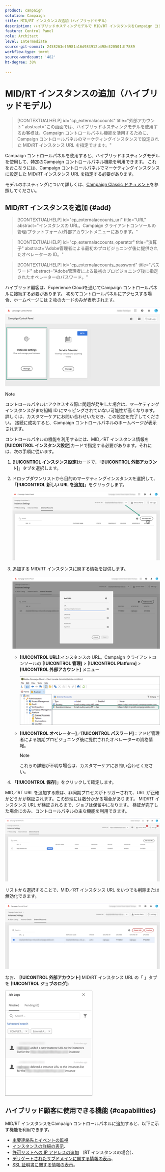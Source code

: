 ```yaml
---
product: campaign
solution: Campaign
title: MID/RT インスタンスの追加（ハイブリッドモデル）
description: ハイブリッドホスティングモデルで MID/RT インスタンスをCampaign コントロールパネルに追加する方法を説明します。
feature: Control Panel
role: Architect
level: Intermediate
source-git-commit: 2458263ef5981a16d983912b498e320501df7889
workflow-type: tm+mt
source-wordcount: '482'
ht-degree: 38%

---
```



# MID/RT インスタンスの追加（ハイブリッドモデル）

>[!CONTEXTUALHELP]
>id="cp_externalaccounts"
>title="外部アカウント"
>abstract="この画面では、ハイブリッドホスティングモデルを使用するお客様は、Campaign コントロールパネル機能を活用するために、Campaign コントロールパネルのマーケティングインスタンスで設定された MID/RT インスタンス URL を指定できます。"

Campaign コントロールパネルを使用すると、ハイブリッドホスティングモデルを使用して、特定のCampaign コントロールパネル機能を利用できます。 これをおこなうには、Campaign コントロールパネルでマーケティングインスタンスに設定した MID/RT インスタンス URL を指定する必要があります。

モデルのホスティングについて詳しくは、[Campaign Classic ドキュメント](https://experienceleague.adobe.com/docs/campaign-classic/using/installing-campaign-classic/architecture-and-hosting-models/hosting-models-lp/hosting-models.html?lang=ja)を参照してください。

## MID/RT インスタンスを追加 {#add}

>[!CONTEXTUALHELP]
>id="cp_externalaccounts_url"
>title="URL"
>abstract="インスタンスの URL。Campaign クライアントコンソールの管理/プラットフォーム/外部アカウントメニューにあります。"

>[!CONTEXTUALHELP]
>id="cp_externalaccounts_operator"
>title="演算子"
>abstract="Adobe管理者による最初のプロビジョニング後に提供されたオペレーターの ID。"

>[!CONTEXTUALHELP]
>id="cp_externalaccounts_password"
>title="パスワード"
>abstract="Adobe管理者による最初のプロビジョニング後に指定されたオペレーターのパスワード。"

ハイブリッド顧客は、Experience Cloudを通じてCampaign コントロールパネルに接続する必要があります。 初めてコントロールパネルにアクセスする場合、ホームページには 2 枚のカードのみが表示されます。

![](assets/hybrid-homepage.png)

>[!NOTE]
>
>コントロールパネルにアクセスする際に問題が発生した場合は、マーケティングインスタンスがまだ組織 ID にマッピングされていない可能性が高くなります。 詳しくは、カスタマーケアにお問い合わせいただき、この設定を完了してください。 接続に成功すると、Campaign コントロールパネルのホームページが表示されます。

コントロールパネルの機能を利用するには、MID／RT インスタンス情報を&#x200B;**[!UICONTROL インスタンス設定]**&#x200B;カードで指定する必要があります。それには、次の手順に従います。

1. **[!UICONTROL インスタンス設定]**&#x200B;カードで、「**[!UICONTROL 外部アカウント]**」タブを選択します。

1. ドロップダウンリストから目的のマーケティングインスタンスを選択して、「**[!UICONTROL 新しい URL を追加]**」をクリックします。

   ![](assets/external-account-addbutton.png)

1. 追加する MID/RT インスタンスに関する情報を提供します。

   ![](assets/external-account-add.png)

   * **[!UICONTROL URL]**:インスタンスの URL。Campaign クライアントコンソールの **[!UICONTROL 管理]** > **[!UICONTROL Platform]** > **[!UICONTROL 外部アカウント]** メニュー

      ![](assets/external-account-url.png)

   * **[!UICONTROL オペレーター]**／**[!UICONTROL パスワード]**：アドビ管理者による初期プロビジョニング後に提供されたオペレーターの資格情報。

      >[!NOTE]
      >
      >これらの詳細が不明な場合は、カスタマーケアにお問い合わせください。

1. 「**[!UICONTROL 保存]**」をクリックして確定します。

MID／RT URL を追加する際は、非同期プロセスがトリガーされて、URL が正確かどうかが検証されます。この処理には数分かかる場合があります。 MID/RT インスタンス URL が検証されるまで、ジョブは保留中になります。 検証が完了した場合にのみ、コントロールパネルの主な機能を利用できます。

![](assets/external-account-pending.png)

リストから選択することで、MID／RT インスタンス URL をいつでも削除または無効化できます。

![](assets/external-account-edit.png)

なお、 **[!UICONTROL 外部アカウント]** MID/RT インスタンス URL の「 」タブを **[!UICONTROL ジョブのログ]**:

![](assets/external-account-logs.png)

## ハイブリッド顧客に使用できる機能 {#capabilities}

MID/RT インスタンスをCampaign コントロールパネルに追加すると、以下に示す機能を利用できます。

* [主要連絡先とイベントの監視](../../service-events/service-events.md)
* [インスタンスの詳細の表示](../../instances-settings/using/instance-details.md)、
* [許可リストへの IP アドレスの追加](../../instances-settings/using/ip-allow-listing-instance-access.md) （RT インスタンスの場合）、
* [デリゲートされたサブドメインに関する情報の表示](../../subdomains-certificates/using/monitoring-subdomains.md)、
* [SSL 証明書に関する情報の表示](../../subdomains-certificates/using/monitoring-ssl-certificates.md)。